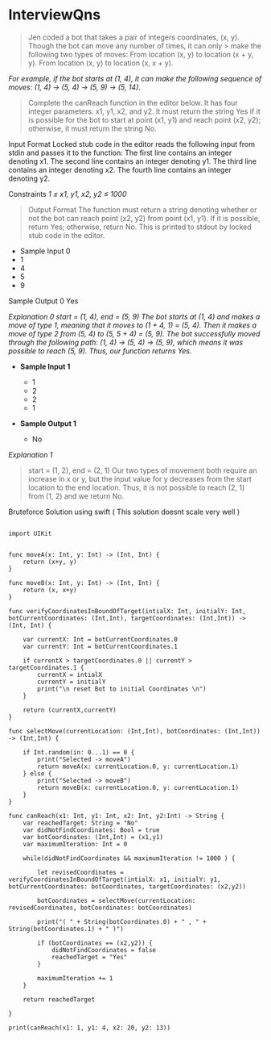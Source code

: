 # InterviewQns



> Jen coded a bot that takes a pair of integers coordinates, (x, y). Though the bot can move any number of times, it can only > make the following two types of moves:
> From location (x, y) to location (x + y, y).
> From location (x, y) to location (x, x + y).
 
_For example, if the bot starts at (1, 4), it can make the following sequence of moves: (1, 4) → (5, 4) → (5, 9) → (5, 14)._
 
> Complete the canReach function in the editor below. It has four integer parameters: x1, y1, x2, and y2. It must return the  string Yes if it is possible for the bot to start at point (x1, y1) and reach point (x2, y2); otherwise, it must return the string No.
 
Input Format
Locked stub code in the editor reads the following input from stdin and passes it to the function:
The first line contains an integer denoting x1.
The second line contains an integer denoting y1.
The third line contains an integer denoting x2.
The fourth line contains an integer denoting y2.
 
Constraints
*1 ≤ x1, y1, x2, y2 ≤ 1000*
 
> Output Format
> The function must return a string denoting whether or not the bot can reach point (x2, y2) from point (x1, y1). If it is possible, return Yes; otherwise, return No. This is printed to stdout by locked stub code in the editor.
 
 * Sample Input 0
  * 1
  * 4
  * 5
  * 9
 
Sample Output 0
Yes
 
_Explanation 0
start = (1, 4), end = (5, 9)
The bot starts at (1, 4) and makes a move of type 1, meaning that it moves to (1 + 4, 1) = (5, 4). Then it makes a move of type 2 from (5, 4) to (5, 5 + 4) = (5, 9).
The bot successfully moved through the following path: (1, 4) → (5, 4) → (5, 9), which means it was possible to reach (5, 9). Thus, our function returns Yes._
 
* __Sample Input 1__
  * 1
  * 2
  * 2
  * 1
 
* __Sample Output 1__
  * No
 
*Explanation 1*
> start = (1, 2), end = (2, 1)
> Our two types of movement both require an increase in x or y, but the input value for y decreases from the start location to the end location. Thus, it is not possible to reach (2, 1) from (1, 2) and we return No.


Bruteforce Solution using swift ( This solution doesnt scale very well )


```

import UIKit


func moveA(x: Int, y: Int) -> (Int, Int) {
    return (x+y, y)
}

func moveB(x: Int, y: Int) -> (Int, Int) {
    return (x, x+y)
}

func verifyCoordinatesInBoundOfTarget(intialX: Int, initialY: Int, botCurrentCoordinates: (Int,Int), targetCoordinates: (Int,Int)) -> (Int, Int) {
    
    var currentX: Int = botCurrentCoordinates.0
    var currentY: Int = botCurrentCoordinates.1
    
    if currentX > targetCoordinates.0 || currentY > targetCoordinates.1 {
        currentX = intialX
        currentY = initialY
        print("\n reset Bot to initial Coordinates \n")
    }
    
    return (currentX,currentY)
}

func selectMove(currentLocation: (Int,Int), botCoordinates: (Int,Int)) -> (Int,Int) {
    
    if Int.random(in: 0...1) == 0 {
        print("Selected -> moveA")
        return moveA(x: currentLocation.0, y: currentLocation.1)
    } else {
        print("Selected -> moveB")
        return moveB(x: currentLocation.0, y: currentLocation.1)
    }
}

func canReach(x1: Int, y1: Int, x2: Int, y2:Int) -> String {
    var reachedTarget: String = "No"
    var didNotFindCoordinates: Bool = true
    var botCoordinates: (Int,Int) = (x1,y1)
    var maximumIteration: Int = 0
    
    while(didNotFindCoordinates && maximumIteration != 1000 ) {
        
        let revisedCoordinates = verifyCoordinatesInBoundOfTarget(intialX: x1, initialY: y1, botCurrentCoordinates: botCoordinates, targetCoordinates: (x2,y2))
        
        botCoordinates = selectMove(currentLocation: revisedCoordinates, botCoordinates: botCoordinates)
        
        print("( " + String(botCoordinates.0) + " , " + String(botCoordinates.1) + " )")
        
        if (botCoordinates == (x2,y2)) {
            didNotFindCoordinates = false
            reachedTarget = "Yes"
        }
        
        maximumIteration += 1
    }
    
    return reachedTarget
    
}

print(canReach(x1: 1, y1: 4, x2: 20, y2: 13))


```
